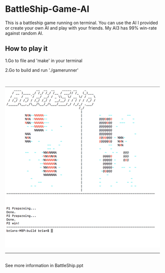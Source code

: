 # BattleShip-Game-AI

This is a battleship game running on terminal.
You can use the AI I provided or create your own AI and play with your friends.
My AI3 has 99% win-rate against random AI. 


## How to play it

1.Go to file and 'make' in your terminal

2.Go to build and run './gamerunner'


<br>

<p align="center">
  <img src="./image/BattleShip.png" alt="preview"/>
</p>


---

<br>
See more information in BattleShip.ppt



